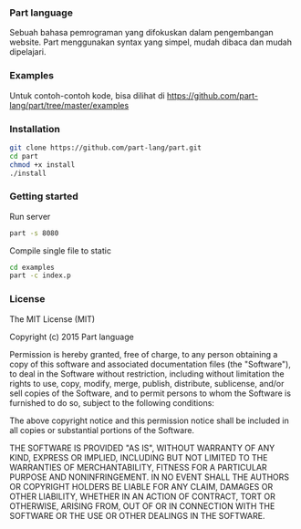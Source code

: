 ### Part language
Sebuah bahasa pemrograman yang difokuskan dalam pengembangan website. Part menggunakan syntax yang simpel, mudah dibaca dan mudah dipelajari.

### Examples
Untuk contoh-contoh kode, bisa dilihat di https://github.com/part-lang/part/tree/master/examples

### Installation
```bash
git clone https://github.com/part-lang/part.git
cd part
chmod +x install
./install
```

### Getting started
Run server
```bash
part -s 8080
```

Compile single file to static
```bash
cd examples
part -c index.p
```

### License

The MIT License (MIT)

Copyright (c) 2015 Part language

Permission is hereby granted, free of charge, to any person obtaining a copy
of this software and associated documentation files (the "Software"), to deal
in the Software without restriction, including without limitation the rights
to use, copy, modify, merge, publish, distribute, sublicense, and/or sell
copies of the Software, and to permit persons to whom the Software is
furnished to do so, subject to the following conditions:

The above copyright notice and this permission notice shall be included in all
copies or substantial portions of the Software.

THE SOFTWARE IS PROVIDED "AS IS", WITHOUT WARRANTY OF ANY KIND, EXPRESS OR
IMPLIED, INCLUDING BUT NOT LIMITED TO THE WARRANTIES OF MERCHANTABILITY,
FITNESS FOR A PARTICULAR PURPOSE AND NONINFRINGEMENT. IN NO EVENT SHALL THE
AUTHORS OR COPYRIGHT HOLDERS BE LIABLE FOR ANY CLAIM, DAMAGES OR OTHER
LIABILITY, WHETHER IN AN ACTION OF CONTRACT, TORT OR OTHERWISE, ARISING FROM,
OUT OF OR IN CONNECTION WITH THE SOFTWARE OR THE USE OR OTHER DEALINGS IN THE
SOFTWARE.
